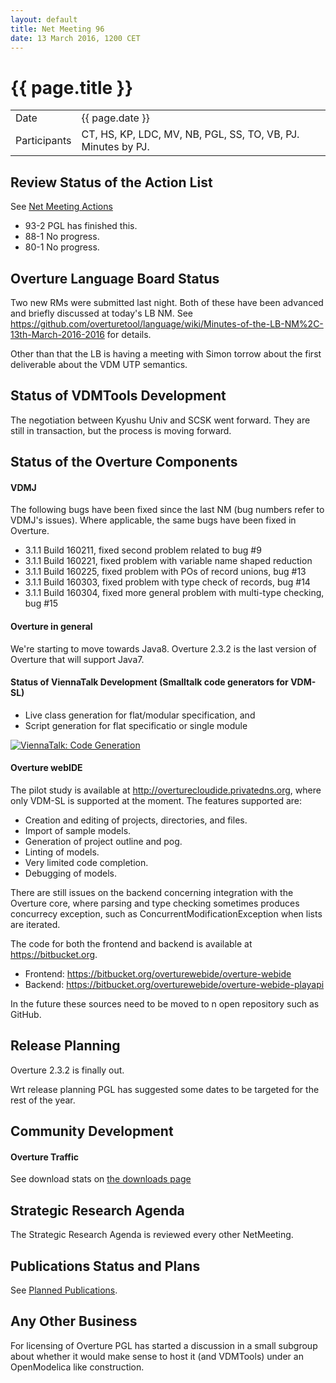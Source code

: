 ```yaml
---
layout: default
title: Net Meeting 96
date: 13 March 2016, 1200 CET
---
```


<script src="https://code.jquery.com/jquery-1.11.1.min.js">
</script>
<script src="/javascripts/edit.js"></script>
<script>setEditButonNm();</script>

# {{ page.title }}

|||
|---|---|
| Date | {{ page.date }} |
| Participants | CT, HS, KP, LDC, MV, NB, PGL, SS, TO, VB, PJ.  Minutes by PJ. |


## Review Status of the Action List

See [Net Meeting Actions](https://github.com/overturetool/overturetool.github.io/issues?q=is%3Aopen+is%3Aissue+label%3A%22action+net-meeting%22)

* 93-2 PGL has finished this.
* 88-1 No progress.
* 80-1 No progress.


## Overture Language Board Status

Two new RMs were submitted last night. Both of these have been advanced and briefly discussed at today's LB NM. See https://github.com/overturetool/language/wiki/Minutes-of-the-LB-NM%2C-13th-March-2016-2016 for details.

Other than that the LB is having a meeting with Simon torrow about the first deliverable about the VDM UTP semantics.


## Status of VDMTools Development

The negotiation between Kyushu Univ and SCSK went forward. They are still in transaction, but the process is moving forward.


##  Status of the Overture Components

#### VDMJ

The following bugs have been fixed since the last NM (bug numbers refer to VDMJ's issues). Where applicable, the same bugs have been fixed in Overture.

* 3.1.1 Build 160211, fixed second problem related to bug #9
* 3.1.1 Build 160221, fixed problem with variable name shaped reduction
* 3.1.1 Build 160225, fixed problem with POs of record unions, bug #13
* 3.1.1 Build 160303, fixed problem with type check of records, bug #14
* 3.1.1 Build 160304, fixed more general problem with multi-type checking, bug #15

#### Overture in general

We're starting to move towards Java8. Overture 2.3.2 is the last version of Overture that will support Java7.

#### Status of ViennaTalk Development (Smalltalk code generators for VDM-SL)

* Live class generation for flat/modular specification, and
* Script generation for flat specificatio or single module

[![ViennaTalk: Code Generation](http://img.youtube.com/vi/sDXiM5yvTxw/1.jpg)](http://www.youtube.com/watch?v=sDXiM5yvTxw)

#### Overture webIDE

The pilot study is available at http://overturecloudide.privatedns.org, where only VDM-SL is supported at the moment.
The features supported are:

- Creation and editing of projects, directories, and files.
- Import of sample models.
- Generation of project outline and pog.
- Linting of models.
- Very limited code completion.
- Debugging of models.

There are still issues on the backend concerning integration with the Overture core, where parsing and type checking sometimes produces concurrecy exception, such as ConcurrentModificationException when lists are iterated.

The code for both the frontend and backend is available at https://bitbucket.org.

 * Frontend: https://bitbucket.org/overturewebide/overture-webide
 * Backend: https://bitbucket.org/overturewebide/overture-webide-playapi

In the future these sources need to be moved to n open repository such as GitHub.

##  Release Planning

Overture 2.3.2 is finally out.

Wrt release planning PGL has suggested some dates to be targeted for the rest of the year.


##  Community Development

#### Overture Traffic

See download stats on [the downloads page](https://www.overturetool.org/download/)


##  Strategic Research Agenda

The Strategic Research Agenda is reviewed every other NetMeeting.


##  Publications Status and Plans

See [Planned Publications](https://www.overturetool.org/publications/PlannedPublications.html).


##  Any Other Business

For licensing of Overture PGL has started a discussion in a small subgroup about whether it would make sense to host it (and VDMTools) under an OpenModelica like construction.

<div id="edit_page_div"></div>
